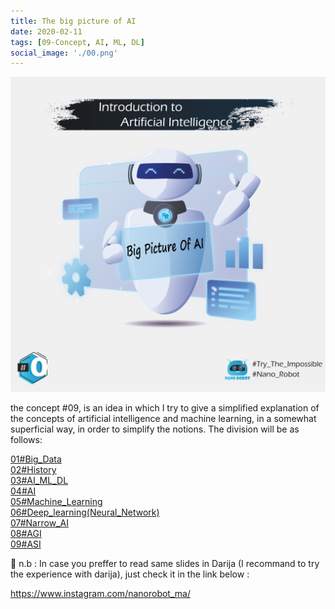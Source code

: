 ```yaml
---
title: The big picture of AI
date: 2020-02-11
tags: [09-Concept, AI, ML, DL]
social_image: './00.png'
---
```


![Intro](./00.png)

the concept #09, is an idea in which I try to give a simplified explanation of the concepts of artificial intelligence and machine learning, in a somewhat superficial way, in order to simplify the notions. The division will be as follows:

[01#Big_Data](https://miliari.me/blog/2020/AI-ML-DL/01-big-data/big-data/) <br>
[02#History](https://miliari.me/blog/2020/AI-ML-DL/02-history-of-ai/histroy-ai/) <br>
[03#AI_ML_DL](https://miliari.me/blog/2020/AI-ML-DL/03-AI-ML-DL/AI-ML-DL/) <br>
[04#AI](https://miliari.me/blog/2020/AI-ML-DL/04-AI/AI/) <br>
[05#Machine_Learning](https://miliari.me/blog/2020/AI-ML-DL/05-Machine-Learning/ML/) <br>
[06#Deep_learning(Neural_Network)](https://miliari.me/blog/2020/AI-ML-DL/06-Deep-Learning/DL/) <br>
[07#Narrow_AI](https://miliari.me/blog/2020/AI-ML-DL/07-Narrow-AI/Narrow-AI/) <br>
[08#AGI](https://miliari.me/blog/2020/AI-ML-DL/08-AGI/AGI/) <br>
[09#ASI](https://miliari.me/blog/2020/AI-ML-DL/09-ASI/ASI/) <br>

🚨 n.b : In case you preffer to read same slides in Darija (I recommand to try the experience with darija), just check it in the link below :

https://www.instagram.com/nanorobot_ma/ 